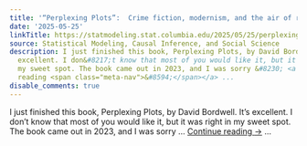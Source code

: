 ```yaml
---
title: '“Perplexing Plots”:  Crime fiction, modernism, and the air of rigor'
date: '2025-05-25'
linkTitle: https://statmodeling.stat.columbia.edu/2025/05/25/perplexing-plots/
source: Statistical Modeling, Causal Inference, and Social Science
description: I just finished this book, Perplexing Plots, by David Bordwell. It&#8217;s
  excellent. I don&#8217;t know that most of you would like it, but it was right in
  my sweet spot. The book came out in 2023, and I was sorry &#8230; <a href="https://statmodeling.stat.columbia.edu/2025/05/25/perplexing-plots/">Continue
  reading <span class="meta-nav">&#8594;</span></a> ...
disable_comments: true
---
```

I just finished this book, Perplexing Plots, by David Bordwell. It&#8217;s excellent. I don&#8217;t know that most of you would like it, but it was right in my sweet spot. The book came out in 2023, and I was sorry &#8230; <a href="https://statmodeling.stat.columbia.edu/2025/05/25/perplexing-plots/">Continue reading <span class="meta-nav">&#8594;</span></a> ...